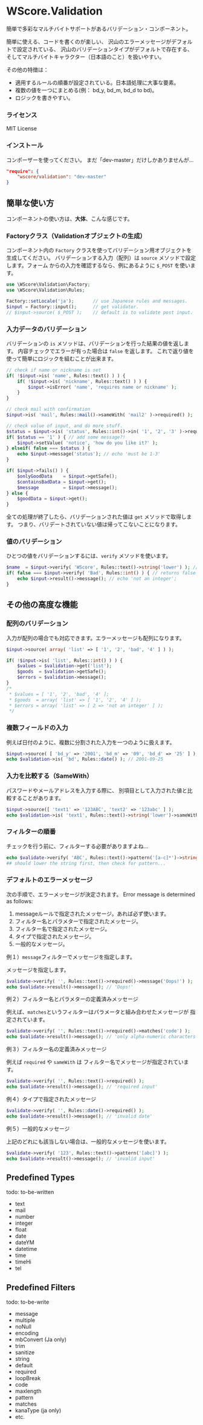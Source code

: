 WScore.Validation
=================

簡単で多彩なマルチバイトサポートがあるバリデーション・コンポーネント。

簡単に使える、コードを書くのが楽しい、
沢山のエラーメッセージがデフォルトで設定されている、
沢山のバリデーションタイプがデフォルトで存在する、
そしてマルチバイトキャラクター（日本語のこと）を扱いやすい。

その他の特徴は：

*   適用するルールの順番が設定されている。日本語処理に大事な要素。
*   複数の値を一つにまとめる(例： bd_y, bd_m, bd_d to bd)。
*   ロジックを書きやすい。


### ライセンス

MIT License

### インストール

コンポーザーを使ってください。
まだ「dev-master」だけしかありませんが…

```json
"require": {
    "wscore/validation": "dev-master"
}
```


簡単な使い方
----------

コンポーネントの使い方は、**大体**、こんな感じです。

### Factoryクラス（Validationオブジェクトの生成）

コンポーネント内の ```Factory``` クラスを使ってバリデーション用オブジェクトを
生成してください。
バリデーションする入力（配列）は ```source``` メソッドで設定します。フォーム
からの入力を確認するなら、例にあるように ```$_POST``` を使います。

```php
use \WScore\Validation\Factory;
use \WScore\Validation\Rules;

Factory::setLocale('ja');       // use Japanese rules and messages.
$input = Factory::input();      // get validator.
// $input->source( $_POST );    // default is to validate post input.
```


### 入力データのバリデーション

バリデーションの ```is``` メソッドは、バリデーションを行った結果の値を返します。
内容チェックでエラーが有った場合は ```false``` を返します。
これで返り値を使って簡単にロジックを組むことが出来ます。

```php
// check if name or nickname is set
if( !$input->is( 'name', Rules::text() ) ) {
    if( !$input->is( 'nickname', Rules::text() ) ) {
        $input->isError( 'name', 'requires name or nickname' );
    }
}

// check mail with confirmation
$input->is( 'mail', Rules::mail()->sameWith( 'mail2' )->required() );

// check value of input, and do more stuff.
$status = $input->is( 'status', Rules::int()->in( '1', '2', '3' )->required()->message('must be 1-3.') );
if( $status == '1' ) { // add some message?!
    $input->setValue( 'notice', 'how do you like it?' );
} elseif( false === $status ) {
    echo $input->message('status'); // echo 'must be 1-3'
}

if( $input->fails() ) {
    $onlyGoodData    = $input->getSafe();
    $containsBadData = $input->get();
    $message         = $input->message();
} else {
    $goodData = $input->get();
}
```

全ての処理が終了したら、バリデーションされた値は ```get``` メソッドで取得します。
つまり、バリデートされていない値は帰ってこないことになります。


### 値のバリデーション

ひとつの値をバリデーションするには、```verify``` メソッドを使います。

```php
$name  = $input->verify( 'WScore', Rules::text()->string('lower') ); // returns 'wscore'
if( false === $input->verify( 'Bad', Rules::int() ) { // returns false
    echo $input->result()->message(); // echo 'not an integer';
}
```


その他の高度な機能
--------------

### 配列のバリデーション

入力が配列の場合でも対応できます。エラーメッセージも配列になります。

```php
$input->source( array( 'list' => [ '1', '2', 'bad', '4' ] ) );

if( !$input->is( 'list', Rules::int() ) ) {
    $values = $validation->get('list');
    $goods  = $validation->getSafe();
    $errors = $validation->message();
}
/*
 * $values = [ '1', '2', 'bad', '4' ];
 * $goods  = array( 'list' => [ '1', '2', '4' ] );
 * $errors = array( 'list' => [ 2 => 'not an integer' ] );
 */
```


### 複数フィールドの入力

例えば日付のように、複数に分割された入力を一つのように扱えます。

```php
$input->source( [ 'bd_y' => '2001', 'bd_m' => '09', 'bd_d' => '25' ] );
echo $validation->is( 'bd', Rules::date() ); // 2001-09-25
```

### 入力を比較する（SameWith）

パスワードやメールアドレスを入力する際に、
別項目として入力された値と比較することがあります。

```php
$input->source([ 'text1' => '123ABC', 'text2' => '123abc' ] );
echo $validation->is( 'text1', Rules::text()->string('lower')->sameWith('text2') ); // 123abc
```


### フィルターの順番

チェックを行う前に、フィルターする必要がありますよね…

```php
echo $validate->verify( 'ABC', Rules::text()->pattern('[a-c]*')->string('lower'); // 'abc'
## should lower the string first, then check for pattern...
```

### デフォルトのエラーメッセージ

次の手順で、エラーメッセージが決定されます。
Error message is determined as follows:
1.   messageルールで指定されたメッセージ。あれば必ず使います。
2.   フィルター名とパラメターで指定されたメッセージ。
3.   フィルター名で指定されたメッセージ。
4.   タイプで指定されたメッセージ。
5.   一般的なメッセージ。

例１）```message```フィルターでメッセージを指定します。

メッセージを指定します。

```php
$validate->verify( '', Rules::text()->required()->message('Oops!') );
echo $validate->result()->message(); // 'Oops!'
```

例２）フィルター名とパラメターの定義済みメッセージ

例えば、```matches```というフィルターはパラメータと組み合わせたメッセージが
指定されています。

```php
$validate->verify( '', Rules::text()->required()->matches('code') );
echo $validate->result()->message(); // 'only alpha-numeric characters'
```

例３）フィルター名の定義済みメッセージ

例えば ```required``` や ```sameWith``` は
フィルター名でメッセージが指定されています。

```php
$validate->verify( '', Rules::text()->required() );
echo $validate->result()->message(); // 'required input'
```

例４）タイプで指定されたメッセージ

```php
$validate->verify( '', Rules::date()->required() );
echo $validate->result()->message(); // 'invalid date'
```

例５）一般的なメッセージ

上記のどれにも該当しない場合は、一般的なメッセージを使います。

```php
$validate->verify( '123', Rules::text()->pattern('[abc]') );
echo $validate->result()->message(); // 'invalid input'
```



Predefined Types
----------------

todo: to-be-written

*   text
*   mail
*   number
*   integer
*   float
*   date
*   dateYM
*   datetime
*   time
*   timeHi
*   tel

Predefined Filters
------------------

todo: to-be-write

*   message
*   multiple
*   noNull
*   encoding
*   mbConvert (Ja only)
*   trim
*   sanitize
*   string
*   default
*   required
*   loopBreak
*   code
*   maxlength
*   pattern
*   matches
*   kanaType (ja only)
*   etc.

